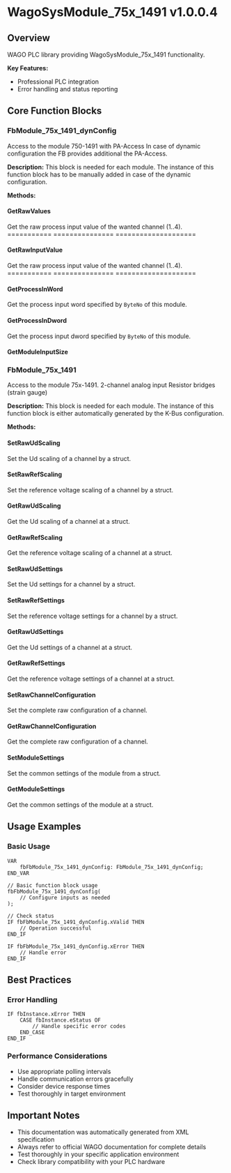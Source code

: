 # WagoSysModule_75x_1491 v1.0.0.4

## Overview
WAGO PLC library providing WagoSysModule_75x_1491 functionality.

**Key Features:**
- Professional PLC integration
- Error handling and status reporting

## Core Function Blocks

### FbModule_75x_1491_dynConfig
Access to the module 750-1491 with PA-Access In case of dynamic configuration the FB provides additional the PA-Access.

**Description:**
This block is needed for each module. The instance of this function block has to be manually added in case of the dynamic configuration.

**Methods:**

#### GetRawValues
Get the raw process input value of the wanted channel (1..4). =========== =============== ====================

#### GetRawInputValue
Get the raw process input value of the wanted channel (1..4). =========== =============== ====================

#### GetProcessInWord
Get the process input word specified by ``ByteNo`` of this module.

#### GetProcessInDword
Get the process input dword specified by ``ByteNo`` of this module.

#### GetModuleInputSize
### FbModule_75x_1491
Access to the module 75x-1491. 2-channel analog input Resistor bridges (strain gauge)

**Description:**
This block is needed for each module. The instance of this function block is either automatically generated by the K-Bus configuration.

**Methods:**

#### SetRawUdScaling
Set the Ud scaling of a channel by a struct.

#### SetRawRefScaling
Set the reference voltage scaling of a channel by a struct.

#### GetRawUdScaling
Get the Ud scaling of a channel at a struct.

#### GetRawRefScaling
Get the reference voltage scaling of a channel at a struct.

#### SetRawUdSettings
Set the Ud settings for a channel by a struct.

#### SetRawRefSettings
Set the reference voltage settings for a channel by a struct.

#### GetRawUdSettings
Get the Ud settings of a channel at a struct.

#### GetRawRefSettings
Get the reference voltage settings of a channel at a struct.

#### SetRawChannelConfiguration
Set the complete raw configuration of a channel.

#### GetRawChannelConfiguration
Get the complete raw configuration of a channel.

#### SetModuleSettings
Set the common settings of the module from a struct.

#### GetModuleSettings
Get the common settings of the module at a struct.

## Usage Examples

### Basic Usage
```iec
VAR
    fbFbModule_75x_1491_dynConfig: FbModule_75x_1491_dynConfig;
END_VAR

// Basic function block usage
fbFbModule_75x_1491_dynConfig(
    // Configure inputs as needed
);

// Check status
IF fbFbModule_75x_1491_dynConfig.xValid THEN
    // Operation successful
END_IF

IF fbFbModule_75x_1491_dynConfig.xError THEN
    // Handle error
END_IF
```

## Best Practices

### Error Handling
```iec
IF fbInstance.xError THEN
    CASE fbInstance.eStatus OF
        // Handle specific error codes
    END_CASE
END_IF
```

### Performance Considerations
- Use appropriate polling intervals
- Handle communication errors gracefully
- Consider device response times
- Test thoroughly in target environment

## Important Notes

- This documentation was automatically generated from XML specification
- Always refer to official WAGO documentation for complete details
- Test thoroughly in your specific application environment
- Check library compatibility with your PLC hardware

